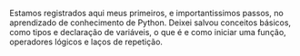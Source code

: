 Estamos registrados aqui meus primeiros, e importantissimos passos, no aprendizado de conhecimento de Python. Deixei salvou conceitos básicos, como tipos e declaração de variáveis, o que é e como iniciar uma função, operadores lógicos e laços de repetição.
